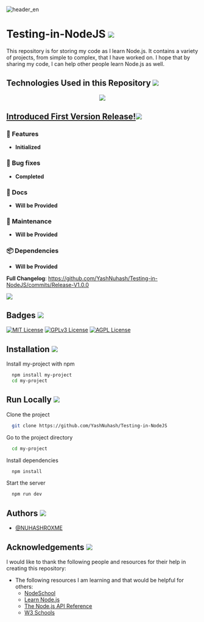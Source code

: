 ![header_en](https://miro.medium.com/v2/resize:fit:512/1*nZhoHiHP1WZKdCIAAYZHaw.png)


# Testing-in-NodeJS ![](https://i.imgur.com/waxVImv.png)

This repository is for storing my code as I learn Node.js. It contains a variety of projects, from simple to complex, that I have worked on. I hope that by sharing my code, I can help other people learn Node.js as well.


## Technologies Used in this Repository ![](https://i.imgur.com/waxVImv.png)
<p align="center">
  <a href="https://skillicons.dev">
    <img src="https://skillicons.dev/icons?i=git,js,html,css,githubactions,nodejs" />
  </a>
</p>




##  [Introduced First Version Release!](https://github.com/YashNuhash/Testing-in-NodeJS/releases/tag/Release-V1.0.0)![](https://i.imgur.com/waxVImv.png)

### 🚀 Features

- **Initialized** 

###  🐛 Bug fixes

- **Completed**

### 📖 Docs

- **Will be Provided**

### 🧰 Maintenance

-  **Will be Provided**


### 📦 Dependencies

-  **Will be Provided**

**Full Changelog**: https://github.com/YashNuhash/Testing-in-NodeJS/commits/Release-V1.0.0

![](https://i.imgur.com/waxVImv.png)

## Badges ![](https://i.imgur.com/waxVImv.png)

[![MIT License](https://img.shields.io/badge/License-MIT-green.svg)](https://choosealicense.com/licenses/mit/) [![GPLv3 License](https://img.shields.io/badge/License-GPL%20v3-yellow.svg)](https://opensource.org/licenses/)
[![AGPL License](https://img.shields.io/badge/license-AGPL-blue.svg)](http://www.gnu.org/licenses/agpl-3.0)


## Installation ![](https://i.imgur.com/waxVImv.png)

Install my-project with npm

```bash
  npm install my-project
  cd my-project
```
    
## Run Locally ![](https://i.imgur.com/waxVImv.png)

Clone the project

```bash
  git clone https://github.com/YashNuhash/Testing-in-NodeJS
```

Go to the project directory

```bash
  cd my-project
```

Install dependencies

```bash
  npm install
```

Start the server

```bash
  npm run dev
```



## Authors ![](https://i.imgur.com/waxVImv.png)

- [@NUHASHROXME](https://github.com/YashNuhash)



 ## Acknowledgements ![](https://i.imgur.com/waxVImv.png)

I would like to thank the following people and resources for their help in creating this repository:

* The following resources I am learning and that would be helpful for others:
    * [NodeSchool](https://nodeschool.io/)
    * [Learn Node.js](https://www.learnnode.com/)
    * [The Node.js API Reference](https://nodejs.org/api/)
    * [W3 Schools](https://www.w3schools.com/nodejs/default.asp)

